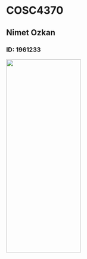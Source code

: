 # COSC4370
## Nimet Ozkan
### ID: 1961233
<img src="https://user-images.githubusercontent.com/76903207/154395719-bbaa6e1d-3b44-40f3-b41f-d988c05fa4ed.png" align="left" height="517" width="200">

